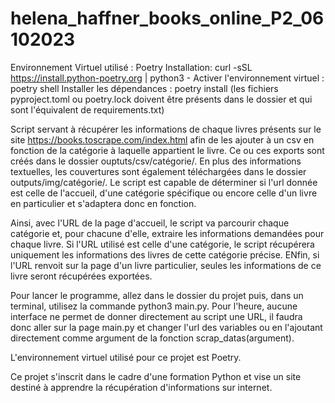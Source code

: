 # helena_haffner_books_online_P2_06102023
Environnement Virtuel utilisé : Poetry
Installation: curl -sSL https://install.python-poetry.org | python3 -
Activer l'environnement virtuel : poetry shell
Installer les dépendances : poetry install  (les fichiers pyproject.toml ou poetry.lock doivent être présents dans le dossier et qui sont l'équivalent de requirements.txt)

Script servant à récupérer les informations de chaque livres présents sur le site https://books.toscrape.com/index.html afin de les ajouter à un csv en fonction de la catégorie à laquelle appartient le livre.
Ce ou ces exports sont créés dans le dossier ouptuts/csv/catégorie/.
En plus des informations textuelles, les couvertures sont également téléchargées dans le dossier outputs/img/catégorie/.
Le script est capable de déterminer si l'url donnée est celle de l'accueil, d'une catégorie spécifique ou encore celle d'un livre en particulier et s'adaptera donc en fonction.

Ainsi, avec l'URL de la page d'accueil, le script va parcourir chaque catégorie et, pour chacune d'elle, extraire les informations demandées pour chaque livre.
Si l'URL utilisé est celle d'une catégorie, le script récupérera uniquement les informations des livres de cette catégorie précise.
ENfin, si l'URL renvoit sur la page d'un livre particulier, seules les informations de ce livre seront récupérées exportées.

Pour lancer le programme, allez dans le dossier du projet puis, dans un terminal, utilisez la commande python3 main.py.
Pour l'heure, aucune interface ne permet de donner directement au script une URL, il faudra donc aller sur la page main.py et changer l'url des variables ou en l'ajoutant directement comme argument de la fonction scrap_datas(argument).

L'environnement virtuel utilisé pour ce projet est Poetry.

Ce projet s'inscrit dans le cadre d'une formation Python et vise un site destiné à apprendre la récupération d'informations sur internet.



